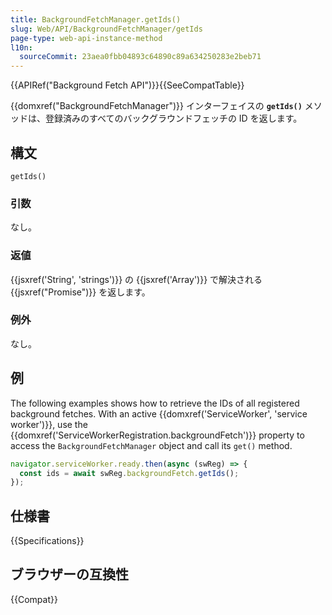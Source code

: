 ```yaml
---
title: BackgroundFetchManager.getIds()
slug: Web/API/BackgroundFetchManager/getIds
page-type: web-api-instance-method
l10n:
  sourceCommit: 23aea0fbb04893c64890c89a634250283e2beb71
---
```


{{APIRef("Background Fetch API")}}{{SeeCompatTable}}

{{domxref("BackgroundFetchManager")}} インターフェイスの **`getIds()`** メソッドは、登録済みのすべてのバックグラウンドフェッチの ID を返します。

## 構文

```js-nolint
getIds()
```

### 引数

なし。

### 返値

{{jsxref('String', 'strings')}} の {{jsxref('Array')}} で解決される {{jsxref("Promise")}} を返します。

### 例外

なし。

## 例

The following examples shows how to retrieve the IDs of all registered background fetches. With an active {{domxref('ServiceWorker', 'service worker')}}, use the {{domxref('ServiceWorkerRegistration.backgroundFetch')}} property to access the `BackgroundFetchManager` object and call its `get()` method.

```js
navigator.serviceWorker.ready.then(async (swReg) => {
  const ids = await swReg.backgroundFetch.getIds();
});
```

## 仕様書

{{Specifications}}

## ブラウザーの互換性

{{Compat}}
